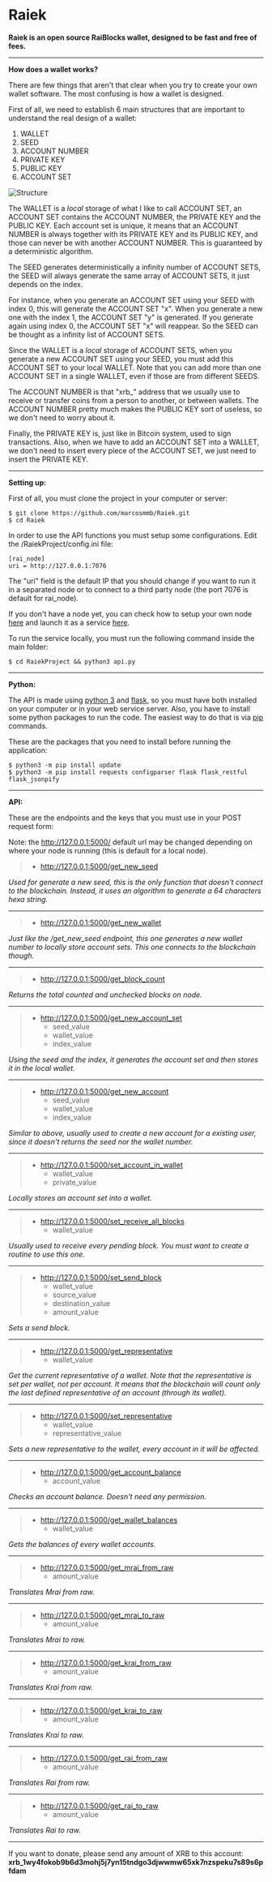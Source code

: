 ﻿Raiek
=====

**Raiek is an open source RaiBlocks wallet, designed to be fast and free of fees.**

-----

**How does a wallet works?**

There are few things that aren't that clear when you try to create your own wallet software. The most confusing is how a wallet is designed. 

First of all, we need to establish 6 main structures that are important to understand the real design of a wallet:

 1. WALLET
 2. SEED
 3. ACCOUNT NUMBER
 4. PRIVATE KEY
 5. PUBLIC KEY
 6. ACCOUNT SET
 
 ![Structure](https://github.com/NaelsonDouglas/Raiek/blob/master/Images/structure.png)

The WALLET is a *local*  storage of what I like to call ACCOUNT SET, an ACCOUNT SET contains the ACCOUNT NUMBER, the PRIVATE KEY and the PUBLIC KEY. Each account set is unique, it means that an ACCOUNT NUMBER is always together with its PRIVATE KEY and its PUBLIC KEY, and those can never be with another ACCOUNT NUMBER. This is guaranteed by a deterministic algorithm. 

The SEED generates deterministically a infinity number of ACCOUNT SETS, the SEED will always generate the same array of ACCOUNT SETS, it just depends on the index.

For instance, when you generate an ACCOUNT SET using your SEED with index 0, this will generate the ACCOUNT SET "x". When you generate a new one with the index 1, the ACCOUNT SET "y" is generated. If you generate again using index 0, the ACCOUNT SET "x" will reappear. So the SEED can be thought as a infinity list of ACCOUNT SETS.

Since the WALLET is a *local* storage of ACCOUNT SETS, when you generate a new ACCOUNT SET using your SEED, you must add this ACCOUNT SET to your local WALLET. Note that you can add more than one ACCOUNT SET in a single WALLET, even if those are from different SEEDS.

The ACCOUNT NUMBER is that "xrb_" address that we usually use to receive or transfer coins from a person to another, or between wallets. The ACCOUNT NUMBER pretty much makes the PUBLIC KEY sort of useless, so we don't need to worry about it.

Finally, the PRIVATE KEY is, just like in Bitcoin system, used to sign transactions. Also, when we have to add an ACCOUNT SET into a WALLET, we don't need to insert every piece of the ACCOUNT SET, we just need to insert the PRIVATE KEY. 

----

**Setting up:**

First of all, you must clone the project in your computer or server:

    $ git clone https://github.com/marcosmmb/Raiek.git
    $ cd Raiek

In order to use the API functions you must setup some configurations. Edit the /RaiekProject/config.ini file:

    [rai_node]
    uri = http://127.0.0.1:7076

The "uri" field is the default IP that you should change if you want to run it in a separated node or to connect to a third party node (the port 7076 is default for rai_node).

If you don't have a node yet, you can check how to setup your own node [here](https://github.com/clemahieu/raiblocks/wiki/Build-rai_node-samples) and launch it as a service [here](https://github.com/clemahieu/raiblocks/wiki/Running-rai_node-as-a-service).

To run the service locally, you must run the following command inside the main folder:

    $ cd RaiekProject && python3 api.py

----

**Python:**

The API is made using [python 3](https://www.python.org/) and [flask](http://flask.pocoo.org/),  so you must have both installed on your computer or in your web service server. Also, you have to install some python packages to run the code. The easiest way to do that is via [pip](https://pip.pypa.io/en/stable/) commands. 

These are the packages that you need to install before running the application:

    $ python3 -m pip install update
    $ python3 -m pip install requests configparser flask flask_restful flask_jsonpify

----

 **API:**

These are the endpoints and the keys that you must use in your POST request form: 

Note: the http://127.0.0.1:5000/ default url may be changed depending on where your node is running (this is default for a local node).

>  - http://127.0.0.1:5000/get_new_seed

*Used for generate a new seed, this is the only function that doesn't connect to the blockchain. Instead, it uses an algorithm to generate a 64 characters hexa string.* 

----

>  - http://127.0.0.1:5000/get_new_wallet

*Just like the /get_new_seed endpoint, this one generates a new wallet number to locally store account sets. This one connects to the blockchain though.*

----

>  - http://127.0.0.1:5000/get_block_count

*Returns the total counted and unchecked blocks on node.* 

----
 
>  - http://127.0.0.1:5000/get_new_account_set
> 	 - seed_value
> 	 - wallet_value
> 	 - index_value

*Using the seed and the index, it generates the account set and then stores it in the local wallet.*

----

>  - http://127.0.0.1:5000/get_new_account
> 	 - seed_value
> 	 - wallet_value
> 	 - index_value

*Similar to above, usually used to create a new account for a existing user, since it doesn't returns the seed nor the wallet number.*

----

>  - http://127.0.0.1:5000/set_account_in_wallet
> 	 - wallet_value
> 	 - private_value

*Locally stores an account set into a wallet.*

----

>  - http://127.0.0.1:5000/set_receive_all_blocks
> 	 - wallet_value

*Usually used to receive every pending block. You must want to create a routine to use this one.*

----
 

> - http://127.0.0.1:5000/set_send_block
> 	 - wallet_value
> 	 - source_value
> 	 - destination_value
> 	 - amount_value

*Sets a send block.*

----

>  - http://127.0.0.1:5000/get_representative
> 	 - wallet_value

*Get the current representative of a wallet. Note that the representative is set per wallet, not per account. It means that the blockchain will count only the last defined representative of an account (through its wallet).*

----

>  - http://127.0.0.1:5000/set_representative
> 	 - wallet_value
> 	 - representative_value

*Sets a new representative to the wallet, every account in it will be affected.*

----

>  - http://127.0.0.1:5000/get_account_balance
> 	 - account_value

*Checks an account balance. Doesn't need any permission.*

----

>  - http://127.0.0.1:5000/get_wallet_balances
> 	 - wallet_value

*Gets the balances of every wallet accounts.* 

----

>  - http://127.0.0.1:5000/get_mrai_from_raw
> 	 - amount_value

*Translates Mrai from raw.*

----

>  - http://127.0.0.1:5000/get_mrai_to_raw
> 	 - amount_value

*Translates Mrai to raw.*


----

>  - http://127.0.0.1:5000/get_krai_from_raw
> 	 - amount_value

*Translates Krai from raw.*

----

>  - http://127.0.0.1:5000/get_krai_to_raw
> 	 - amount_value

*Translates Krai to raw.*

----

>  - http://127.0.0.1:5000/get_rai_from_raw
> 	 - amount_value

*Translates Rai from raw.*

----

>  - http://127.0.0.1:5000/get_rai_to_raw
> 	 - amount_value

*Translates Rai to raw.*

----

If you want to donate, please send any amount of XRB to this account: **xrb_1wy4fokob9b6d3mohj5j7yn15tndgo3djwwmw65xk7nzspeku7s89s6pfdam**

 

